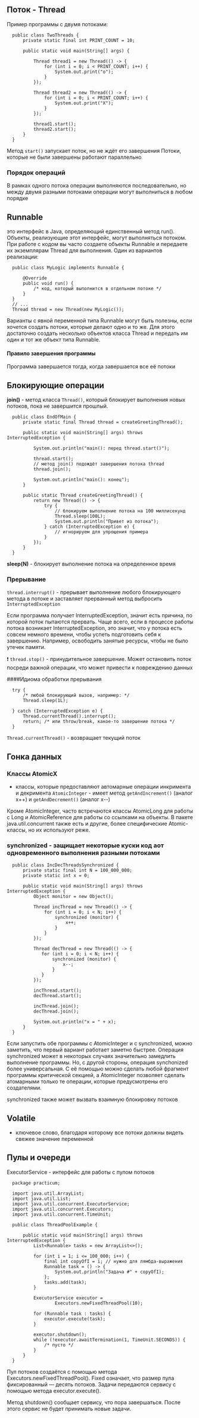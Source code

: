 ## Поток - Thread 
Пример программы с двумя потоками:
```
  public class TwoThreads {
      private static final int PRINT_COUNT = 10;
  
      public static void main(String[] args) {
  
          Thread thread1 = new Thread(() -> {
              for (int i = 0; i < PRINT_COUNT; i++) {
                  System.out.print("o");
              }
          });
  
          Thread thread2 = new Thread(() -> {
              for (int i = 0; i < PRINT_COUNT; i++) {
                  System.out.print("X");
              }
          });
  
          thread1.start();
          thread2.start();
      }
  }
```

Метод `start()` запускает поток, но не ждёт его завершения
Потоки, которые не были завершены работают параллельно 

### Порядок операций 
В рамках одного потока операции выполняются последовательно, но между двумя разными потоками операции могут выполниться в любом порядке


## Runnable
это интерфейс в Java, определяющий единственный метод run(). Объекты, реализующие этот интерфейс, могут выполняться потоком. При работе с кодом вы часто создаете объекты Runnable и передаете их экземплярам Thread для выполнения.
Один из вариантов реализации:
```
  public class MyLogic implements Runnable {
  
      @Override
      public void run() {
          /* код, который выполнится в отдельном потоке */
      }
  }
  // ...
  Thread thread = new Thread(new MyLogic());
```

Варианты с явной переменной типа Runnable могут быть полезны, если хочется создать потоки, которые делают одно и то же. Для этого достаточно создать несколько объектов класса Thread и передать им один и тот же объект типа Runnable.

#### Правило завершения программы
Программа завершается тогда, когда завершается все её потоки

## Блокирующие операции
**join()** - метод класса `Thread()`, который блокирует выполнения новых потоков, пока не завершится прошлый.

```
  public class EndOfMain {
      private static final Thread thread = createGreetingThread();
  
      public static void main(String[] args) throws InterruptedException {
  
          System.out.println("main(): перед thread.start()");
  
          thread.start();
          // метод join() подождёт завершения потока thread
          thread.join();
  
          System.out.println("main(): конец");
      }
  
      public static Thread createGreetingThread() {
          return new Thread(() -> {
              try {
                  // блокируем выполнение потока на 100 миллисекунд
                  Thread.sleep(100L);
                  System.out.println("Привет из потока");
              } catch (InterruptedException e) {
                  // игнорируем для упрощения примера
              }
          });
      }
  }
```
**sleep(N)** - блокирует выполнение потока на определенное время

### Прерывание
`thread.interrupt()` - прерывает выполнение любого блокирующего метода в потоке и заставляет прерванный метод выбросить `InterruptedException`

Если программа получает InterruptedException, значит есть причина, по которой поток пытаются прервать. Чаще всего, если в процессе работы потока возникает InterruptedException, это значит, что у потока есть совсем немного времени, чтобы успеть подготовить себя к завершению. Например, освободить занятые ресурсы, чтобы не было утечек памяти.

❗ `thread.stop()` - принудительное завершение. Может остановить поток посреди важной операции, что может привести к повреждению данных

####Идиома обработки прерывания
```
  try {
      /* любой блокирующий вызов, например: */
      Thread.sleep(1L);
  
  } catch (InterruptedException e) {
      Thread.currentThread().interrupt();
      return; /* или throw/break, какое-то завершение потока */
  } 
```

`Thread.currentThread()` - возвращает текущий поток


## Гонка данных 
### Классы AtomicX
- классы, которые предоставляют автомарные операции инкримента и декримента
`AtomicInteger` - имеет метод `getAndIncrement()` (аналог x++) и `getAndDecrement()` (аналог x--)

Кроме AtomicInteger, часто встречаются классы AtomicLong для работы с Long и AtomicReference для работы со ссылками на объекты. В пакете java.util.concurrent также есть и другие, более специфические Atomic-классы, но их используют реже.

### synchronized - защищает некоторые куски код аот одновременного выполнения разными потоками

```
  public class IncDecThreadsSynchronized {
      private static final int N = 100_000_000;
      private static int x = 0;
  
      public static void main(String[] args) throws InterruptedException {
          Object monitor = new Object();
  
          Thread incThread = new Thread(() -> {
              for (int i = 0; i < N; i++) {
                  synchronized (monitor) {
                      x++;
                  }
              }
          });
  
          Thread decThread = new Thread(() -> {
             for (int i = 0; i < N; i++) {
                 synchronized (monitor) {
                     x--;
                 }
             }
          });
  
          incThread.start();
          decThread.start();
  
          incThread.join();
          decThread.join();
  
          System.out.println("x = " + x);
      }
  }
```

Если запустить обе программы с AtomicInteger и с synchronized, можно заметить, что первый вариант работает заметно быстрее. Операция synchronized может в некоторых случаях значительно замедлить выполнение программы. Но, с другой стороны, операция synchonized более универсальная. С её помощью можно сделать любой фрагмент программы критической секцией, а AtomicInteger позволяет сделать атомарными только те операции, которые предусмотрены его создателями.

synchronized также может вызвать взаимную блокировку потоков


## Volatile 
- ключевое слово, благодаря которому все потоки должны видеть свежее значение переменной


## Пулы и очереди
ExecutorService - интерфейс для работы с пулом потоков

```
  package practicum;
  
  import java.util.ArrayList;
  import java.util.List;
  import java.util.concurrent.ExecutorService;
  import java.util.concurrent.Executors;
  import java.util.concurrent.TimeUnit;
  
  public class ThreadPoolExample {
  
      public static void main(String[] args) throws InterruptedException {
          List<Runnable> tasks = new ArrayList<>();
  
          for (int i = 1; i <= 100_000; i++) {
              final int copyOfI = i; // нужно для лямбда-выражения
              Runnable task = () -> {
                  System.out.println("Задача #" + copyOfI);
              };
              tasks.add(task);
          }
  
          ExecutorService executor =
                  Executors.newFixedThreadPool(10);
  
          for (Runnable task : tasks) {
              executor.execute(task);
          }
  
          executor.shutdown();
          while (!executor.awaitTermination(1, TimeUnit.SECONDS)) {
              /* пусто */
          }
      }
  }
```

 Пул потоков создаётся с помощью метода Executors.newFixedThreadPool(). Fixed означает, что размер пула фиксированный — десять потоков. Задачи передаются сервису с помощью метода executor.execute(). 

 Метод shutdown() сообщает сервису, что пора завершаться. После этого сервис не будет принимать новые задачи.
 
